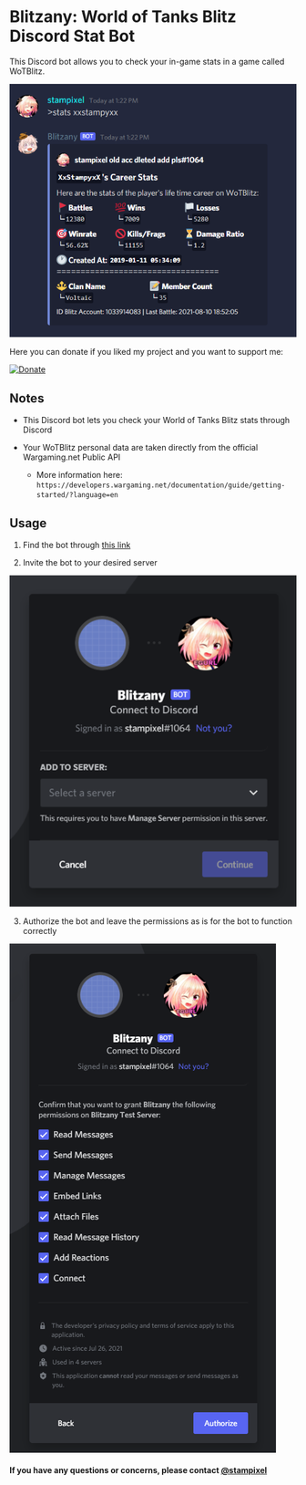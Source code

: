 # Blitzany: World of Tanks Blitz Discord Stat Bot
This Discord bot allows you to check your in-game stats in a game called WoTBlitz.

<img src="https://raw.githubusercontent.com/stampixel/Blitzany-wotblitz-stat-bot/main/img/1.png">


Here you can donate if you liked my project and you want to support me:

[![Donate](https://img.shields.io/badge/Donate-PayPal-green.svg)](https://www.paypal.me/stampixel)

## Notes

- This Discord bot lets you check your World of Tanks Blitz stats through Discord

- Your WoTBlitz personal data are taken directly from the official Wargaming.net Public API
  - More information here: 
  `https://developers.wargaming.net/documentation/guide/getting-started/?language=en`
  

## Usage

  1. Find the bot through [this link](`https://discord.com/api/oauth2/authorize?client_id=869325417293680682&permissions=1174592&scope=bot`)

  2. Invite the bot to your desired server
<img src="https://raw.githubusercontent.com/stampixel/Blitzany-wotblitz-stat-bot/main/img/2.png">

  3. Authorize the bot and leave the permissions as is for the bot to function correctly
<img src="https://raw.githubusercontent.com/stampixel/Blitzany-wotblitz-stat-bot/main/img/3.png">
  
  

#### If you have any questions or concerns, please contact [@stampixel](https://dsc.bio/stampy)


 
